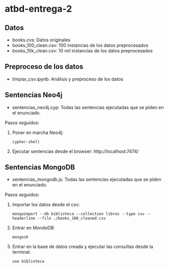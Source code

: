 # atbd-entrega-2

## Datos
- books.cvs: Datos originales
- books_100_clean.csv: 100 instancias de los datos preprocesados
- books_10k_clean.csv: 10 mil instancias de los datos preprocesados

## Preproceso de los datos
- limpiar_csv.ipynb: Análisis y preproceso de los datos

## Sentencias Neo4j
- sentencias_neo4j.cyp: Todas las sentencias ejecutadas que se piden en el enunciado.

Pasos seguidos:
1. Poner en marcha Neo4j:
   ```
   cypher-shell
   ```
2. Ejecutar sentencias desde el browser: http://localhost:7474/

## Sentencias MongoDB
- sentencias_mongodb.js: Todas las sentencias ejecutadas que se piden en el enunciado.

Pasos seguidos:
1. Importar los datos desde el csv:
   ```
   mongoimport --db biblioteca --collection libros --type csv --headerline --file ./books_100_cleaned.csv
   ```
2. Entrar en MondoDB:
   ```
   mongosh
   ```
3. Entrar en la base de datos creada y ejecutar las consultas desde la terminal:
   ```
   use biblioteca
   ```
